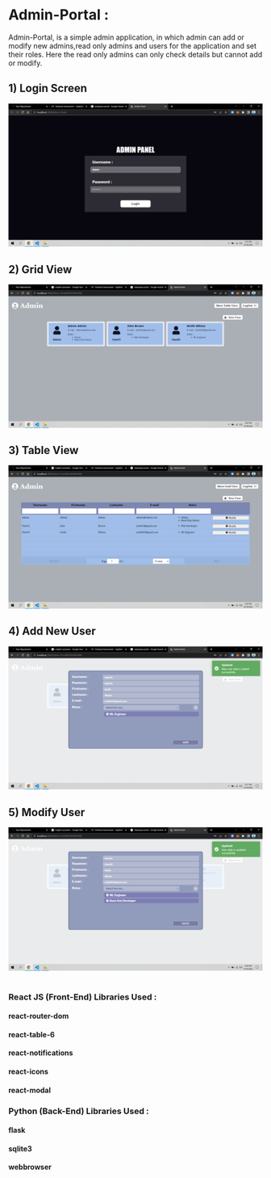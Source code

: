 # Admin-Portal :
Admin-Portal, is a simple admin application, in which admin can add or modify new admins,read only admins and users for the application and set their roles.
Here the read only admins can only check details but cannot add or modify.


## 1)  Login Screen
![My animated logo](https://github.com/NiketChaudhari/Admin-Portal/blob/main/Screenshots/First_Page.png)
 
## 2)  Grid View
![My animated logo](https://github.com/NiketChaudhari/Admin-Portal/blob/main/Screenshots/Second_Page.png)

## 3)  Table View
![My animated logo](https://github.com/NiketChaudhari/Admin-Portal/blob/main/Screenshots/Third_Page.png)

## 4)  Add New User
![My animated logo](https://github.com/NiketChaudhari/Admin-Portal/blob/main/Screenshots/Fourth_Page.png)

## 5)  Modify User
![My animated logo](https://github.com/NiketChaudhari/Admin-Portal/blob/main/Screenshots/Fifth_Page.png)

# 
# 
### React JS (Front-End) Libraries Used :
#### react-router-dom
#### react-table-6
#### react-notifications
#### react-icons
#### react-modal


### Python (Back-End) Libraries Used :
#### flask
#### sqlite3
#### webbrowser

